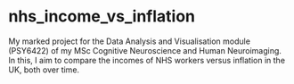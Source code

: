 # nhs_income_vs_inflation
My marked project for the Data Analysis and Visualisation module (PSY6422) of my MSc Cognitive Neuroscience and Human Neuroimaging. In this, I aim to compare the incomes of NHS workers versus inflation in the UK, both over time.

